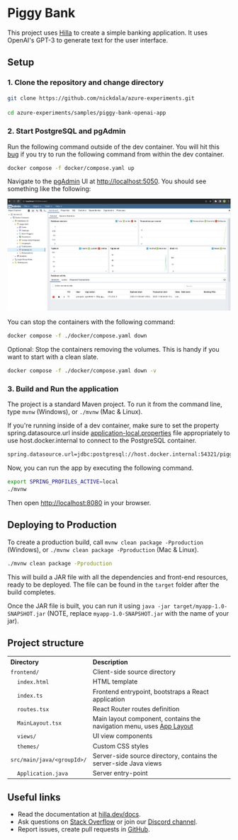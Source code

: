 # Piggy Bank

This project uses [Hilla](https://hilla.dev) to create a simple banking application.  It uses OpenAI's GPT-3 to generate text for the user interface.

## Setup

### 1. Clone the repository and change directory

```bash
git clone https://github.com/nickdala/azure-experiments.git

cd azure-experiments/samples/piggy-bank-openai-app
```

### 2. Start PostgreSQL and pgAdmin

Run the following command outside of the dev container. You will hit this [bug](https://github.com/microsoft/vscode-remote-release/issues/5808) if you try to run the following command from within the dev container.

```bash
docker compose -f docker/compose.yaml up
```

Navigate to the [pgAdmin](https://www.pgadmin.org/) UI at [http://localhost:5050](http://localhost:5050). You should see something like the following:

![pgAdmin](./assets/pgAdmin-piggy-bank.png)

You can stop the containers with the following command:

```bash
docker compose -f ./docker/compose.yaml down
```

Optional: Stop the containers removing the volumes.  This is handy if you want to start with a clean slate.

```bash
docker compose -f ./docker/compose.yaml down -v
```

### 3. Build and Run the application

The project is a standard Maven project. To run it from the command line,
type `mvnw` (Windows), or `./mvnw` (Mac & Linux).

If you're running inside of a dev container, make sure to set the property spring.datasource.url inside [application-local.properties](./src/main/resources/application-local.properties) file appropriately to use host.docker.internal to connect to the PostgreSQL container.

```bash
spring.datasource.url=jdbc:postgresql://host.docker.internal:54321/piggy_bank
```

Now, you can run the app by executing the following command.

```bash
export SPRING_PROFILES_ACTIVE=local
./mvnw
```

Then open [http://localhost:8080](http://localhost:8080) in your browser.

## Deploying to Production

To create a production build, call `mvnw clean package -Pproduction` (Windows),
or `./mvnw clean package -Pproduction` (Mac & Linux).

```bash
./mvnw clean package -Pproduction
```

This will build a JAR file with all the dependencies and front-end resources,
ready to be deployed. The file can be found in the `target` folder after the build completes.

Once the JAR file is built, you can run it using
`java -jar target/myapp-1.0-SNAPSHOT.jar` (NOTE, replace
`myapp-1.0-SNAPSHOT.jar` with the name of your jar).


## Project structure

<table style="width:100%; text-align: left;">
  <tr><th>Directory</th><th>Description</th></tr>
  <tr><td><code>frontend/</code></td><td>Client-side source directory</td></tr>
  <tr><td>&nbsp;&nbsp;&nbsp;&nbsp;<code>index.html</code></td><td>HTML template</td></tr>
  <tr><td>&nbsp;&nbsp;&nbsp;&nbsp;<code>index.ts</code></td><td>Frontend 
entrypoint, bootstraps a React application</td></tr>
  <tr><td>&nbsp;&nbsp;&nbsp;&nbsp;<code>routes.tsx</code></td><td>React Router routes definition</td></tr>
  <tr><td>&nbsp;&nbsp;&nbsp;&nbsp;<code>MainLayout.tsx</code></td><td>Main 
layout component, contains the navigation menu, uses <a href="https://hilla.dev/docs/react/components/app-layout">
App Layout</a></td></tr>
  <tr><td>&nbsp;&nbsp;&nbsp;&nbsp;<code>views/</code></td><td>UI view 
components</td></tr>
  <tr><td>&nbsp;&nbsp;&nbsp;&nbsp;<code>themes/</code></td><td>Custom  
CSS styles</td></tr>
  <tr><td><code>src/main/java/&lt;groupId&gt;/</code></td><td>Server-side 
source directory, contains the server-side Java views</td></tr>
  <tr><td>&nbsp;&nbsp;&nbsp;&nbsp;<code>Application.java</code></td><td>Server entry-point</td></tr>
</table>

## Useful links

- Read the documentation at [hilla.dev/docs](https://hilla.dev/docs/).
- Ask questions on [Stack Overflow](https://stackoverflow.com/questions/tagged/hilla) or join our [Discord channel](https://discord.gg/MYFq5RTbBn).
- Report issues, create pull requests in [GitHub](https://github.com/vaadin/hilla).
